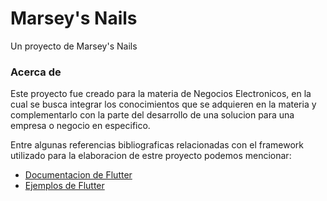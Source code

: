 # Marsey's Nails

Un proyecto de Marsey's Nails 

### Acerca de

Este proyecto fue creado para la materia de Negocios Electronicos, en la cual se busca integrar los conocimientos que se adquieren en la materia y complementarlo con la parte del desarrollo de una solucion para una empresa o negocio en especifico. 

Entre algunas referencias bibliograficas relacionadas con el framework utilizado para la elaboracion de estre proyecto podemos mencionar:

- [Documentacion de Flutter](https://flutter.dev/docs)
- [Ejemplos de Flutter](https://flutter.dev/docs/cookbook)
